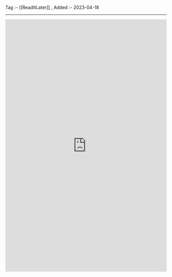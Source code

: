 Tag :- [[ReadItLater]] , 
Added :- 2023-04-18

-----
<iframe src="https://www.linkedin.com/embed/feed/update/urn:li:ugcPost:7029434994523557888" height="787" width="504" frameborder="0" allowfullscreen="" title="Embedded post"></iframe>